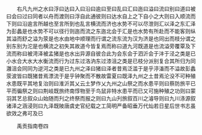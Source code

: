 <!-- { "loadSidebar": true } -->
　　右凡九州之水曰浮曰达曰入曰沿曰逾曰至曰乱曰汇曰迤曰溢曰流曰别曰道曰被曰会曰过曰同者以舟而渡则曰浮自此通彼则曰达水自上之下自小之大则曰入顺流而下则曰沿逾言所越也至言所到也乱言横流而济也水势不可以尽泄则汇以泽之东汇泽为彭蠡是也水势不可以径行则迤而流之东迤北会于汇是也水势有所赴而不能客则纵其溢而舒之溢为荥是也水由地中顺理而行谓之流东流为汉为济是也同出而枝分谓之别东别为沱是也横流之初失其故道今皆复焉而称曰道九河既道是也流溢旁覆覃及下流而称曰被渮泽被孟猪是也水出异源自彼合此为会东会于泗沂会于沣于泾之类是已小水合大水大水衡流而行为过东过洛汭东过漆沮之类是已枝分派别复合其所归为同灉沮会同同为逆河之类是已九州之泽曰猪曰泽者昔焉泛滥于是乎渟滀而不溢故彭蠡荥波皆曰既猪昔焉漂流于是乎钟聚而不散故雷夏曰既泽九州之土昔焉沦没不可种殖水患既平其地复治则曰淮沂其乂云土梦作乂九州之山祭之而水患平则曰蔡防旅平已平而徧祭之则曰荆岐既旅终南惇物至于鸟鼠非特水患平而已又可施种殖之功则曰蒙羽其艺总叙众山始随而刋之终祭而报之则曰九山刋旅叙百川之濬导则曰九川涤源叙诸泽之涵浸则曰九泽既陂唐虞史官纪载之工简明严备昭垂万代灿若日星后世书志虽欲效之弗可及已

　　禹贡指南卷四
